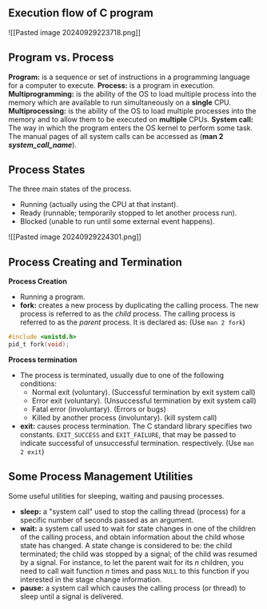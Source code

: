 ## Execution flow of C program

![[Pasted image 20240929223718.png]]

## Program vs. Process
**Program:** is a sequence or set of instructions in a programming language for a computer to execute.
**Process:** is a program in execution.
**Multiprogramming:** is the ability of the OS to load multiple process into the memory which are available to run simultaneously on a **single** CPU.
**Multiprocessing:** is the ability of the OS to load multiple processes into the memory and to allow them to be executed on **multiple** CPUs.
**System call:** The way in which the program enters the OS kernel to perform some task. The manual pages of all system calls can be accessed as (**man 2 *system_call_name***).

## Process States
The three main states of the process.
- Running (actually using the CPU at that instant).
- Ready (runnable; temporarily stopped to let another process run).
- Blocked (unable to run until some external event happens).

![[Pasted image 20240929224301.png]]


## Process Creating and Termination
**Process Creation** 
- Running a program.
- **fork:** creates a new process by duplicating the calling process. The new process is referred to as the *child* process. The calling process is referred to as the *parent* process. It is declared as: (Use `man 2 fork`)

```c
#include <unistd.h>
pid_t fork(void);
```

**Process termination** 
- The process is terminated, usually due to one of the following conditions:
	- Normal exit (voluntary). (Successful termination by exit system call)
	- Error exit (voluntary). (Unsuccessful termination by exit system call)
	- Fatal error (involuntary). (Errors or bugs)
	- Killed by another process (involuntary). (kill system call)
- **exit:** causes process termination. The C standard library specifies two constants. `EXIT_SUCCESS` and `EXIT_FAILURE`, that may be passed to indicate successful of unsuccessful termination. respectively. (Use `man 2 exit`)

## Some Process Management Utilities
Some useful utilities for sleeping, waiting and pausing processes.
- **sleep:** a "system call" used to stop the calling thread (process) for a specific number of seconds passed as an argument.
- **wait:** a system call used to wait for state changes in one of the children of the calling process, and obtain information about the child whose state has changed. A state change is considered to be: the child terminated; the child was stopped by a signal; of the child was resumed by a signal. For instance, to let the parent wait for its $n$ children, you need to call wait function $n$ times and pass `NULL` to this function if you interested in the stage change information.
- **pause:** a system call which causes the calling process (or thread) to sleep until a signal is delivered. 
